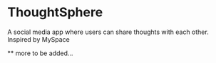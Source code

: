 # ThoughtSphere
 A social media app where users can share thoughts with each other. Inspired by MySpace 


 ** more to be added...
